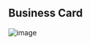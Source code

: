## Business Card

![image](https://github.com/rebarxd/Business-Card/assets/142716718/a55d3629-8ebc-429d-890e-7f1f1a88db98)
